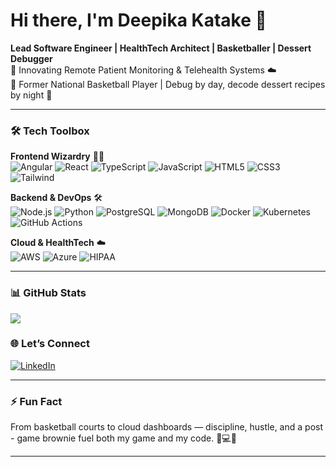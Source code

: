 <h1 align="left">Hi there, I'm Deepika Katake 👋</h1>

<p align="left">
  <b>Lead Software Engineer | HealthTech Architect | Basketballer | Dessert Debugger</b><br>
  🧠 Innovating Remote Patient Monitoring & Telehealth Systems ☁️<br>
  🏀 Former National Basketball Player | Debug by day, decode dessert recipes by night 🍫<br>
</p>

---

### 🛠️ Tech Toolbox

**Frontend Wizardry** 🧙‍♀️  
![Angular](https://img.shields.io/badge/Angular-DD0031?style=for-the-badge&logo=angular&logoColor=white)
![React](https://img.shields.io/badge/React-20232A?style=for-the-badge&logo=react&logoColor=61DAFB)
![TypeScript](https://img.shields.io/badge/TypeScript-007ACC?style=for-the-badge&logo=typescript&logoColor=white)
![JavaScript](https://img.shields.io/badge/JavaScript-F7DF1E?style=for-the-badge&logo=javascript&logoColor=black)
![HTML5](https://img.shields.io/badge/HTML5-E34F26?style=for-the-badge&logo=html5&logoColor=white)
![CSS3](https://img.shields.io/badge/CSS3-1572B6?style=for-the-badge&logo=css3&logoColor=white)
![Tailwind](https://img.shields.io/badge/Tailwind-38B2AC?style=for-the-badge&logo=tailwind-css&logoColor=white)

**Backend & DevOps** 🛠️  
![Node.js](https://img.shields.io/badge/Node.js-339933?style=for-the-badge&logo=nodedotjs&logoColor=white)
![Python](https://img.shields.io/badge/Python-3776AB?style=for-the-badge&logo=python&logoColor=white)
![PostgreSQL](https://img.shields.io/badge/PostgreSQL-4169E1?style=for-the-badge&logo=postgresql&logoColor=white)
![MongoDB](https://img.shields.io/badge/MongoDB-4EA94B?style=for-the-badge&logo=mongodb&logoColor=white)
![Docker](https://img.shields.io/badge/Docker-2496ED?style=for-the-badge&logo=docker&logoColor=white)
![Kubernetes](https://img.shields.io/badge/Kubernetes-326CE5?style=for-the-badge&logo=kubernetes&logoColor=white)
![GitHub Actions](https://img.shields.io/badge/GitHub_Actions-2088FF?style=for-the-badge&logo=github-actions&logoColor=white)

**Cloud & HealthTech** ☁️  
![AWS](https://img.shields.io/badge/AWS-232F3E?style=for-the-badge&logo=amazon-aws&logoColor=white)
![Azure](https://img.shields.io/badge/Microsoft_Azure-0078D4?style=for-the-badge&logo=microsoft-azure&logoColor=white)
![HIPAA](https://img.shields.io/badge/HIPAA-compliant-00B140?style=for-the-badge)

---

### 📊 GitHub Stats

<div align="left">

  <img src="https://github-readme-stats.vercel.app/api/top-langs/?username=deepikakatake&layout=compact&theme=radical" />

  <br />

### 🌐 Let’s Connect

[![LinkedIn](https://img.shields.io/badge/LinkedIn-Deepika%20Katake-blue?style=for-the-badge&logo=linkedin)](https://www.linkedin.com/in/deepika-katake/)

---

### ⚡ Fun Fact  
From basketball courts to cloud dashboards — discipline, hustle, and a post - game brownie fuel both my game and my code. 🏀💻🍫

______

<!--
**deepikakatake/deepikakatake** is a ✨ _special_ ✨ repository because its `README.md` (this file) appears on your GitHub profile.

Here are some ideas to get you started:

- 🔭 I’m currently working on ...
- 🌱 I’m currently learning ...
- 👯 I’m looking to collaborate on ...
- 🤔 I’m looking for help with ...
- 💬 Ask me about ...
- 📫 How to reach me: ...
- 😄 Pronouns: ...
- ⚡ Fun fact: ...
-->
